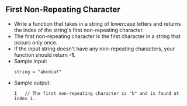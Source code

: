 ## First Non-Repeating Character

- Write a function that takes in a string of lowercase letters and returns the index of the string's first non-repeating character.
- The first non-repeating character is the first character in a string that occurs only once.
- If the input string doesn't have any non-repeating characters, your function should return **-1**.
- Sample input:
    ~~~
    string = "abcdcaf"
    ~~~
- Sample output:
    ~~~
    1   // The first non-repeating character is "b" and is found at index 1.
    ~~~